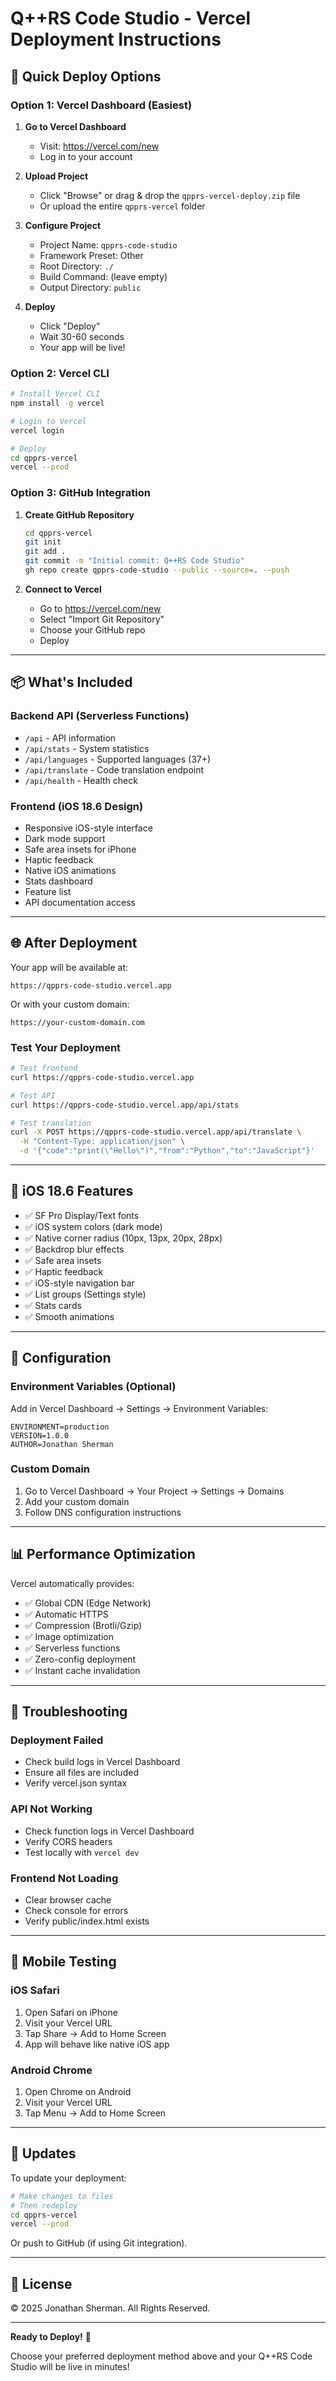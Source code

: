 # Q++RS Code Studio - Vercel Deployment Instructions

## 🚀 Quick Deploy Options

### Option 1: Vercel Dashboard (Easiest)

1. **Go to Vercel Dashboard**
   - Visit: https://vercel.com/new
   - Log in to your account

2. **Upload Project**
   - Click "Browse" or drag & drop the `qpprs-vercel-deploy.zip` file
   - Or upload the entire `qpprs-vercel` folder

3. **Configure Project**
   - Project Name: `qpprs-code-studio`
   - Framework Preset: Other
   - Root Directory: `./`
   - Build Command: (leave empty)
   - Output Directory: `public`

4. **Deploy**
   - Click "Deploy"
   - Wait 30-60 seconds
   - Your app will be live!

### Option 2: Vercel CLI

```bash
# Install Vercel CLI
npm install -g vercel

# Login to Vercel
vercel login

# Deploy
cd qpprs-vercel
vercel --prod
```

### Option 3: GitHub Integration

1. **Create GitHub Repository**
   ```bash
   cd qpprs-vercel
   git init
   git add .
   git commit -m "Initial commit: Q++RS Code Studio"
   gh repo create qpprs-code-studio --public --source=. --push
   ```

2. **Connect to Vercel**
   - Go to https://vercel.com/new
   - Select "Import Git Repository"
   - Choose your GitHub repo
   - Deploy

---

## 📦 What's Included

### Backend API (Serverless Functions)
- `/api` - API information
- `/api/stats` - System statistics
- `/api/languages` - Supported languages (37+)
- `/api/translate` - Code translation endpoint
- `/api/health` - Health check

### Frontend (iOS 18.6 Design)
- Responsive iOS-style interface
- Dark mode support
- Safe area insets for iPhone
- Haptic feedback
- Native iOS animations
- Stats dashboard
- Feature list
- API documentation access

---

## 🌐 After Deployment

Your app will be available at:
```
https://qpprs-code-studio.vercel.app
```

Or with your custom domain:
```
https://your-custom-domain.com
```

### Test Your Deployment

```bash
# Test frontend
curl https://qpprs-code-studio.vercel.app

# Test API
curl https://qpprs-code-studio.vercel.app/api/stats

# Test translation
curl -X POST https://qpprs-code-studio.vercel.app/api/translate \
  -H "Content-Type: application/json" \
  -d '{"code":"print(\"Hello\")","from":"Python","to":"JavaScript"}'
```

---

## 🎨 iOS 18.6 Features

- ✅ SF Pro Display/Text fonts
- ✅ iOS system colors (dark mode)
- ✅ Native corner radius (10px, 13px, 20px, 28px)
- ✅ Backdrop blur effects
- ✅ Safe area insets
- ✅ Haptic feedback
- ✅ iOS-style navigation bar
- ✅ List groups (Settings style)
- ✅ Stats cards
- ✅ Smooth animations

---

## 🔧 Configuration

### Environment Variables (Optional)

Add in Vercel Dashboard → Settings → Environment Variables:

```
ENVIRONMENT=production
VERSION=1.0.0
AUTHOR=Jonathan Sherman
```

### Custom Domain

1. Go to Vercel Dashboard → Your Project → Settings → Domains
2. Add your custom domain
3. Follow DNS configuration instructions

---

## 📊 Performance Optimization

Vercel automatically provides:
- ✅ Global CDN (Edge Network)
- ✅ Automatic HTTPS
- ✅ Compression (Brotli/Gzip)
- ✅ Image optimization
- ✅ Serverless functions
- ✅ Zero-config deployment
- ✅ Instant cache invalidation

---

## 🐛 Troubleshooting

### Deployment Failed
- Check build logs in Vercel Dashboard
- Ensure all files are included
- Verify vercel.json syntax

### API Not Working
- Check function logs in Vercel Dashboard
- Verify CORS headers
- Test locally with `vercel dev`

### Frontend Not Loading
- Clear browser cache
- Check console for errors
- Verify public/index.html exists

---

## 📱 Mobile Testing

### iOS Safari
1. Open Safari on iPhone
2. Visit your Vercel URL
3. Tap Share → Add to Home Screen
4. App will behave like native iOS app

### Android Chrome
1. Open Chrome on Android
2. Visit your Vercel URL
3. Tap Menu → Add to Home Screen

---

## 🔄 Updates

To update your deployment:

```bash
# Make changes to files
# Then redeploy
cd qpprs-vercel
vercel --prod
```

Or push to GitHub (if using Git integration).

---

## 📄 License

© 2025 Jonathan Sherman. All Rights Reserved.

---

**Ready to Deploy!** 🚀

Choose your preferred deployment method above and your Q++RS Code Studio will be live in minutes!

